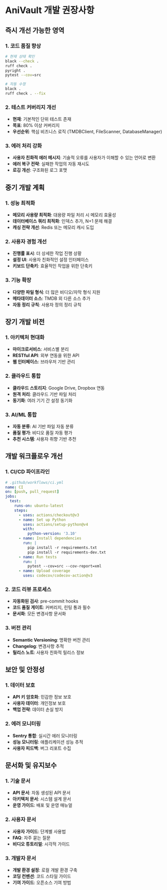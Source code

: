 # AniVault 개발 권장사항

## 즉시 개선 가능한 영역

### 1. 코드 품질 향상
```bash
# 현재 상태 확인
black --check .
ruff check .
pyright .
pytest --cov=src

# 자동 수정
black .
ruff check . --fix
```

### 2. 테스트 커버리지 개선
- **현재**: 기본적인 단위 테스트 존재
- **목표**: 80% 이상 커버리지
- **우선순위**: 핵심 비즈니스 로직 (TMDBClient, FileScanner, DatabaseManager)

### 3. 에러 처리 강화
- **사용자 친화적 에러 메시지**: 기술적 오류를 사용자가 이해할 수 있는 언어로 변환
- **에러 복구 전략**: 실패한 작업의 자동 재시도
- **로깅 개선**: 구조화된 로그 포맷

## 중기 개발 계획

### 1. 성능 최적화
- **메모리 사용량 최적화**: 대용량 파일 처리 시 메모리 효율성
- **데이터베이스 쿼리 최적화**: 인덱스 추가, N+1 문제 해결
- **캐싱 전략 개선**: Redis 또는 메모리 캐시 도입

### 2. 사용자 경험 개선
- **진행률 표시**: 더 상세한 작업 진행 상황
- **설정 UI**: 사용자 친화적인 설정 인터페이스
- **키보드 단축키**: 효율적인 작업을 위한 단축키

### 3. 기능 확장
- **다양한 파일 형식**: 더 많은 비디오/자막 형식 지원
- **메타데이터 소스**: TMDB 외 다른 소스 추가
- **자동 정리 규칙**: 사용자 정의 정리 규칙

## 장기 개발 비전

### 1. 아키텍처 현대화
- **마이크로서비스**: 서비스별 분리
- **RESTful API**: 외부 연동을 위한 API
- **웹 인터페이스**: 브라우저 기반 관리

### 2. 클라우드 통합
- **클라우드 스토리지**: Google Drive, Dropbox 연동
- **원격 처리**: 클라우드 기반 파일 처리
- **동기화**: 여러 기기 간 설정 동기화

### 3. AI/ML 통합
- **자동 분류**: AI 기반 파일 자동 분류
- **품질 평가**: 비디오 품질 자동 평가
- **추천 시스템**: 사용자 취향 기반 추천

## 개발 워크플로우 개선

### 1. CI/CD 파이프라인
```yaml
# .github/workflows/ci.yml
name: CI
on: [push, pull_request]
jobs:
  test:
    runs-on: ubuntu-latest
    steps:
      - uses: actions/checkout@v3
      - name: Set up Python
        uses: actions/setup-python@v4
        with:
          python-version: '3.10'
      - name: Install dependencies
        run: |
          pip install -r requirements.txt
          pip install -r requirements-dev.txt
      - name: Run tests
        run: |
          pytest --cov=src --cov-report=xml
      - name: Upload coverage
        uses: codecov/codecov-action@v3
```

### 2. 코드 리뷰 프로세스
- **자동화된 검사**: pre-commit hooks
- **코드 품질 게이트**: 커버리지, 린팅 통과 필수
- **문서화**: 모든 변경사항 문서화

### 3. 버전 관리
- **Semantic Versioning**: 명확한 버전 관리
- **Changelog**: 변경사항 추적
- **릴리스 노트**: 사용자 친화적 릴리스 정보

## 보안 및 안정성

### 1. 데이터 보호
- **API 키 암호화**: 민감한 정보 보호
- **사용자 데이터**: 개인정보 보호
- **백업 전략**: 데이터 손실 방지

### 2. 에러 모니터링
- **Sentry 통합**: 실시간 에러 모니터링
- **성능 모니터링**: 애플리케이션 성능 추적
- **사용자 피드백**: 버그 리포트 수집

## 문서화 및 유지보수

### 1. 기술 문서
- **API 문서**: 자동 생성된 API 문서
- **아키텍처 문서**: 시스템 설계 문서
- **운영 가이드**: 배포 및 운영 매뉴얼

### 2. 사용자 문서
- **사용자 가이드**: 단계별 사용법
- **FAQ**: 자주 묻는 질문
- **비디오 튜토리얼**: 시각적 가이드

### 3. 개발자 문서
- **개발 환경 설정**: 로컬 개발 환경 구축
- **코딩 컨벤션**: 코드 스타일 가이드
- **기여 가이드**: 오픈소스 기여 방법

